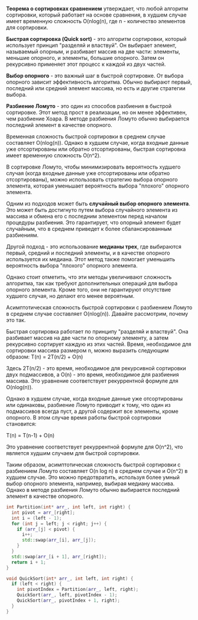 **Теорема о сортировках сравнением** утверждает, что любой алгоритм сортировки, который работает на основе сравнения, в
худшем случае имеет временную сложность O(nlog(n), где n - количество элементов для сортировки.

**Быстрая сортировка (Quick sort)** - это алгоритм сортировки, который использует принцип "разделяй и властвуй". Он
выбирает элемент, называемый опорным, и разбивает массив на две части: элементы, меньшие опорного, и элементы, большие
опорного. Затем он рекурсивно применяет этот процесс к каждой из двух частей.

**Выбор опорного** - это важный шаг в быстрой сортировке. От выбора опорного зависит эффективность алгоритма. Обычно
выбирают первый, последний или средний элемент массива, но есть и другие стратегии выбора.

**Разбиение Ломуто** - это один из способов разбиения в быстрой сортировке. Этот метод прост в реализации, но он менее
эффективен, чем разбиение Хоара. В методе разбиения Ломуто обычно выбирается последний элемент в качестве опорного.

Временная сложность быстрой сортировки в среднем случае составляет O(nlog(n)). Однако в худшем случае, когда
входные данные уже отсортированы или обратно отсортированы, быстрая сортировка имеет временную сложность O(n^2).

В сортировке Ломуто, чтобы минимизировать вероятность худшего случая (когда входные данные уже отсортированы или обратно
отсортированы), можно использовать стратегию выбора опорного элемента, которая уменьшает вероятность выбора "плохого"
опорного элемента.

Одним из подходов может быть **случайный выбор опорного элемента**. Это может быть достигнуто путем выбора случайного
элемента из массива и обмена его с последним элементом перед началом процедуры разбиения. Это гарантирует, что опорный
элемент будет случайным, что в среднем приведет к более сбалансированным разбиениям.

Другой подход - это использование **медианы трех**, где выбираются первый, средний и последний элементы, и в качестве
опорного используется их медиана. Этот метод также помогает уменьшить вероятность выбора "плохого" опорного элемента.

Однако стоит отметить, что эти методы увеличивают сложность алгоритма, так как требуют дополнительных операций для
выбора опорного элемента. Кроме того, они не гарантируют отсутствие худшего случая, но делают его менее вероятным.

Асимптотическая сложность быстрой сортировки с разбиением Ломуто в среднем случае составляет O(nlog(n)). Давайте
рассмотрим, почему это так.

Быстрая сортировка работает по принципу "разделяй и властвуй". Она разбивает массив на две части по опорному элементу, а
затем рекурсивно сортирует каждую из этих частей. Время, необходимое для сортировки массива размером n, можно
выразить следующим образом: T(n) = 2T(n/2) + O(n)

Здесь 2T(n/2) - это время, необходимое для рекурсивной сортировки двух подмассивов, а O(n) - это время,
необходимое для разбиения массива. Это уравнение соответствует рекуррентной формуле для O(nlog(n)).

Однако в худшем случае, когда входные данные уже отсортированы или одинаковы, разбиение Ломуто приводит к
тому, что один из подмассивов всегда пуст, а другой содержит все элементы, кроме опорного. В этом случае время работы
быстрой сортировки становится:

T(n) = T(n-1) + O(n)

Это уравнение соответствует рекуррентной формуле для O(n^2), что является худшим случаем для быстрой сортировки.

Таким образом, асимптотическая сложность быстрой сортировки с разбиением Ломуто составляет O(n log n) в среднем
случае и O(n^2) в худшем случае. Это можно предотвратить, используя более умный выбор опорного элемента, например,
выбирая медиану массива. Однако в методе разбиения Ломуто обычно выбирается последний элемент в качестве опорного.

```c++
int Partition(int* arr_, int left, int right) {
  int pivot = arr_[right];
  int i = (left - 1);
  for (int j = left; j < right; j++) {
    if (arr_[j] < pivot) {
      i++;
      std::swap(arr_[i], arr_[j]);
    }
  }
  std::swap(arr_[i + 1], arr_[right]);
  return i + 1;
}

void QuickSort(int* arr_, int left, int right) {
  if (left < right) {
    int pivotIndex = Partition(arr_, left, right);
    QuickSort(arr_, left, pivotIndex - 1);
    QuickSort(arr_, pivotIndex + 1, right);
  }
}
```
